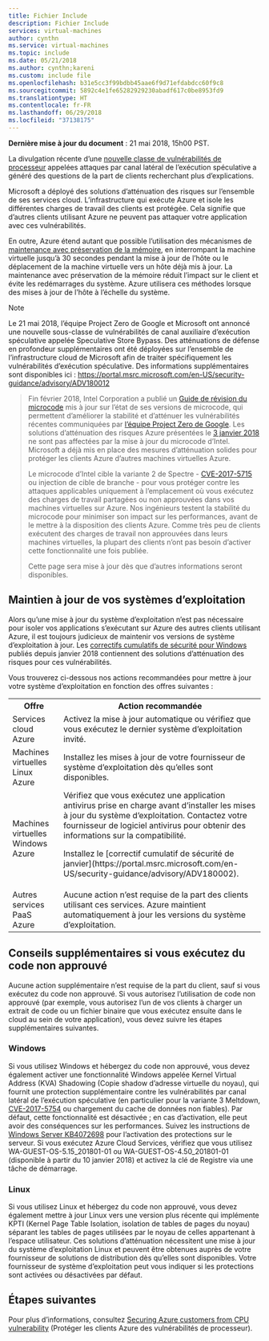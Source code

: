 ```yaml
---
title: Fichier Include
description: Fichier Include
services: virtual-machines
author: cynthn
ms.service: virtual-machines
ms.topic: include
ms.date: 05/21/2018
ms.author: cynthn;kareni
ms.custom: include file
ms.openlocfilehash: b31e5cc3f99bdbb45aae6f9d71efdabdcc60f9c8
ms.sourcegitcommit: 5892c4e1fe65282929230abadf617c0be8953fd9
ms.translationtype: HT
ms.contentlocale: fr-FR
ms.lasthandoff: 06/29/2018
ms.locfileid: "37138175"
---
```

**Dernière mise à jour du document** : 21 mai 2018, 15h00 PST.

La divulgation récente d’une [nouvelle classe de vulnérabilités de processeur](https://portal.msrc.microsoft.com/en-US/security-guidance/advisory/ADV180002) appelées attaques par canal latéral de l’exécution spéculative a généré des questions de la part de clients recherchant plus d’explications.  

Microsoft a déployé des solutions d’atténuation des risques sur l’ensemble de ses services cloud. L’infrastructure qui exécute Azure et isole les différentes charges de travail des clients est protégée.  Cela signifie que d’autres clients utilisant Azure ne peuvent pas attaquer votre application avec ces vulnérabilités.

En outre, Azure étend autant que possible l’utilisation des mécanismes de [maintenance avec préservation de la mémoire](https://docs.microsoft.com/azure/virtual-machines/windows/maintenance-and-updates#memory-preserving-maintenance), en interrompant la machine virtuelle jusqu’à 30 secondes pendant la mise à jour de l’hôte ou le déplacement de la machine virtuelle vers un hôte déjà mis à jour.  La maintenance avec préservation de la mémoire réduit l’impact sur le client et évite les redémarrages du système.  Azure utilisera ces méthodes lorsque des mises à jour de l’hôte à l’échelle du système.

> [!NOTE] 
Le 21 mai 2018, l’équipe Project Zero de Google et Microsoft ont annoncé une nouvelle sous-classe de vulnérabilités de canal auxiliaire d’exécution spéculative appelée Speculative Store Bypass. Des atténuations de défense en profondeur supplémentaires ont été déployées sur l’ensemble de l’infrastructure cloud de Microsoft afin de traiter spécifiquement les vulnérabilités d’exécution spéculative. Des informations supplémentaires sont disponibles ici : https://portal.msrc.microsoft.com/en-US/security-guidance/advisory/ADV180012 
>
> Fin février 2018, Intel Corporation a publié un [Guide de révision du microcode](https://newsroom.intel.com/wp-content/uploads/sites/11/2018/03/microcode-update-guidance.pdf) mis à jour sur l’état de ses versions de microcode, qui permettent d’améliorer la stabilité et d’atténuer les vulnérabilités récentes communiquées par [l’équipe Project Zero de Google](https://googleprojectzero.blogspot.com/2018/01/reading-privileged-memory-with-side.html). Les solutions d’atténuation des risques Azure présentées le [3 janvier 2018](https://azure.microsoft.com/blog/securing-azure-customers-from-cpu-vulnerability/) ne sont pas affectées par la mise à jour du microcode d’Intel. Microsoft a déjà mis en place des mesures d’atténuation solides pour protéger les clients Azure d’autres machines virtuelles Azure.  
>
> Le microcode d’Intel cible la variante 2 de Spectre - [CVE-2017-5715](https://cve.mitre.org/cgi-bin/cvename.cgi?name=CVE-2017-5715) ou injection de cible de branche - pour vous protéger contre les attaques applicables uniquement à l’emplacement où vous exécutez des charges de travail partagées ou non approuvées dans vos machines virtuelles sur Azure. Nos ingénieurs testent la stabilité du microcode pour minimiser son impact sur les performances, avant de le mettre à la disposition des clients Azure.  Comme très peu de clients exécutent des charges de travail non approuvées dans leurs machines virtuelles, la plupart des clients n’ont pas besoin d’activer cette fonctionnalité une fois publiée. 
>
> Cette page sera mise à jour dès que d’autres informations seront disponibles.  






## <a name="keeping-your-operating-systems-up-to-date"></a>Maintien à jour de vos systèmes d’exploitation

Alors qu’une mise à jour du système d’exploitation n’est pas nécessaire pour isoler vos applications s’exécutant sur Azure des autres clients utilisant Azure, il est toujours judicieux de maintenir vos versions de système d’exploitation à jour. Les [correctifs cumulatifs de sécurité pour Windows](https://portal.msrc.microsoft.com/en-US/security-guidance/advisory/ADV180002) publiés depuis janvier 2018 contiennent des solutions d’atténuation des risques pour ces vulnérabilités.

Vous trouverez ci-dessous nos actions recommandées pour mettre à jour votre système d’exploitation en fonction des offres suivantes : 

<table>
<tr>
<th>Offre</th> <th>Action recommandée </th>
</tr>
<tr>
<td>Services cloud Azure </td>  <td>Activez la mise à jour automatique ou vérifiez que vous exécutez le dernier système d’exploitation invité.</td>
</tr>
<tr>
<td>Machines virtuelles Linux Azure</td> <td>Installez les mises à jour de votre fournisseur de système d’exploitation dès qu’elles sont disponibles. </td>
</tr>
<tr>
<td>Machines virtuelles Windows Azure </td> <td>Vérifiez que vous exécutez une application antivirus prise en charge avant d’installer les mises à jour du système d’exploitation. Contactez votre fournisseur de logiciel antivirus pour obtenir des informations sur la compatibilité.<p> Installez le [correctif cumulatif de sécurité de janvier](https://portal.msrc.microsoft.com/en-US/security-guidance/advisory/ADV180002). </p></td>
</tr>
<tr>
<td>Autres services PaaS Azure</td> <td>Aucune action n’est requise de la part des clients utilisant ces services. Azure maintient automatiquement à jour les versions du système d’exploitation. </td>
</tr>
</table>

## <a name="additional-guidance-if-you-are-running-untrusted-code"></a>Conseils supplémentaires si vous exécutez du code non approuvé 

Aucune action supplémentaire n’est requise de la part du client, sauf si vous exécutez du code non approuvé. Si vous autorisez l’utilisation de code non approuvé (par exemple, vous autorisez l’un de vos clients à charger un extrait de code ou un fichier binaire que vous exécutez ensuite dans le cloud au sein de votre application), vous devez suivre les étapes supplémentaires suivantes.  


### <a name="windows"></a>Windows 
Si vous utilisez Windows et hébergez du code non approuvé, vous devez également activer une fonctionnalité Windows appelée Kernel Virtual Address (KVA) Shadowing (Copie shadow d’adresse virtuelle du noyau), qui fournit une protection supplémentaire contre les vulnérabilités par canal latéral de l’exécution spéculative (en particulier pour la variante 3 Meltdown, [CVE-2017-5754](https://www.cve.mitre.org/cgi-bin/cvename.cgi?name=2017-5754) ou chargement du cache de données non fiables). Par défaut, cette fonctionnalité est désactivée ; en cas d’activation, elle peut avoir des conséquences sur les performances. Suivez les instructions de [Windows Server KB4072698](https://support.microsoft.com/help/4072698/windows-server-guidance-to-protect-against-the-speculative-execution) pour l’activation des protections sur le serveur. Si vous exécutez Azure Cloud Services, vérifiez que vous utilisez WA-GUEST-OS-5.15_201801-01 ou WA-GUEST-OS-4.50_201801-01 (disponible à partir du 10 janvier 2018) et activez la clé de Registre via une tâche de démarrage.


### <a name="linux"></a>Linux
Si vous utilisez Linux et hébergez du code non approuvé, vous devez également mettre à jour Linux vers une version plus récente qui implémente KPTI (Kernel Page Table Isolation, isolation de tables de pages du noyau) séparant les tables de pages utilisées par le noyau de celles appartenant à l’espace utilisateur. Ces solutions d’atténuation nécessitent une mise à jour du système d’exploitation Linux et peuvent être obtenues auprès de votre fournisseur de solutions de distribution dès qu’elles sont disponibles. Votre fournisseur de système d’exploitation peut vous indiquer si les protections sont activées ou désactivées par défaut.



## <a name="next-steps"></a>Étapes suivantes

Pour plus d’informations, consultez [Securing Azure customers from CPU vulnerability](https://azure.microsoft.com/blog/securing-azure-customers-from-cpu-vulnerability/) (Protéger les clients Azure des vulnérabilités de processeur).
